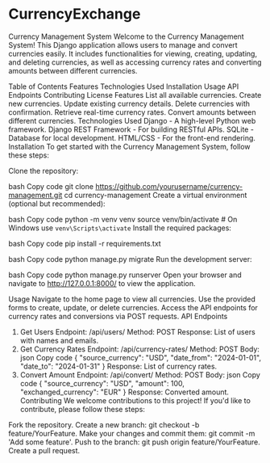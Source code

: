 # CurrencyExchange
Currency Management System
Welcome to the Currency Management System! This Django application allows users to manage and convert currencies easily. It includes functionalities for viewing, creating, updating, and deleting currencies, as well as accessing currency rates and converting amounts between different currencies.

Table of Contents
Features
Technologies Used
Installation
Usage
API Endpoints
Contributing
License
Features
List all available currencies.
Create new currencies.
Update existing currency details.
Delete currencies with confirmation.
Retrieve real-time currency rates.
Convert amounts between different currencies.
Technologies Used
Django - A high-level Python web framework.
Django REST Framework - For building RESTful APIs.
SQLite - Database for local development.
HTML/CSS - For the front-end rendering.
Installation
To get started with the Currency Management System, follow these steps:

Clone the repository:

bash
Copy code
git clone https://github.com/yourusername/currency-management.git
cd currency-management
Create a virtual environment (optional but recommended):

bash
Copy code
python -m venv venv
source venv/bin/activate  # On Windows use `venv\Scripts\activate`
Install the required packages:

bash
Copy code
pip install -r requirements.txt

bash
Copy code
python manage.py migrate
Run the development server:

bash
Copy code
python manage.py runserver
Open your browser and navigate to http://127.0.0.1:8000/ to view the application.

Usage
Navigate to the home page to view all currencies.
Use the provided forms to create, update, or delete currencies.
Access the API endpoints for currency rates and conversions via POST requests.
API Endpoints
1. Get Users
Endpoint: /api/users/
Method: POST
Response: List of users with names and emails.
2. Get Currency Rates
Endpoint: /api/currency-rates/
Method: POST
Body:
json
Copy code
{
  "source_currency": "USD",
  "date_from": "2024-01-01",
  "date_to": "2024-01-31"
}
Response: List of currency rates.
3. Convert Amount
Endpoint: /api/convert/
Method: POST
Body:
json
Copy code
{
  "source_currency": "USD",
  "amount": 100,
  "exchanged_currency": "EUR"
}
Response: Converted amount.
Contributing
We welcome contributions to this project! If you'd like to contribute, please follow these steps:

Fork the repository.
Create a new branch: git checkout -b feature/YourFeature.
Make your changes and commit them: git commit -m 'Add some feature'.
Push to the branch: git push origin feature/YourFeature.
Create a pull request.